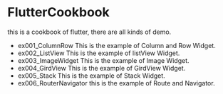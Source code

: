 # FlutterCookbook
this is a cookbook of flutter, there are all kinds of demo.
- ex001_ColumnRow       This is the example of  Column and Row Widget.
- ex002_ListView        This is the example of listView Widget.
- ex003_ImageWidget     This is the example of Image Widget.
- ex004_GirdView        This is the example of GirdView Widget.
- ex005_Stack           This is the example of Stack Widget.
- ex006_RouterNavigator this is the example of Route and Navigator.

